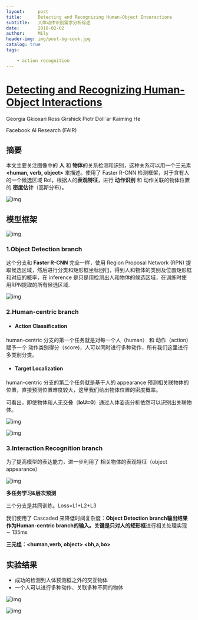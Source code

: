 ```yaml
---
layout:     post
title:      Detecting and Recognizing Human-Object Interactions
subtitle:   人体动作识别需求分析综述
date:       2018-02-02
author:     Mily
header-img: img/post-bg-cook.jpg
catalog: true
tags:

    - action recognition
---
```


# **[Detecting and Recognizing Human-Object Interactions](https://arxiv.org/abs/1704.07333)**

Georgia Gkioxari Ross Girshick Piotr Doll´ar Kaiming He

Facebook AI Research (FAIR)

## 摘要

本文主要关注图像中的 **人** 和 **物体**的关系检测和识别，这种关系可以用一个三元素 **<human, verb, object>** 来描述。使用了 Faster R-CNN 检测框架，对于含有人的一个候选区域 RoI，根据人的**表观特征**，进行 **动作识别** 和 动作关联的物体位置的 **密度估计**（高斯分布）。

![img](https://note.youdao.com/ynoteshare1/images/replace-img.png)



## **模型框架**

![img](https://note.youdao.com/ynoteshare1/images/replace-img.png)

### **1.Object Detection branch**

这个分支和 **Faster R-CNN** 完全一样，使用 Region Proposal Network (RPN) 提取候选区域，然后进行分类和矩形框坐标回归，得到人和物体的类别及位置矩形框和对应的概率，在 inference 是只是用检测出人和物体的候选区域，在训练时使用RPN提取的所有候选区域.

![img](https://note.youdao.com/ynoteshare1/images/replace-img.png)

### **2.Human-centric branch**

- #### **Action Classification**

human-centric 分支的第一个任务就是对每一个人（human） 和 动作（action） 赋予一个 动作类别得分（score)，人可以同时进行多种动作，所有我们这里进行多类别分类。

- #### **Target Localization**

human-centric 分支的第二个任务就是基于人的 appearance 预测相关联物体的位置，直接预测位置难度较大，这里我们给出物体位置的密度概率。

可看出，即使物体和人无交叠（**IoU=0**）通过人体姿态分析依然可以识别出关联物体。

![img](https://note.youdao.com/ynoteshare1/images/replace-img.png)

![img](https://note.youdao.com/ynoteshare1/images/replace-img.png)

### **3.Interaction Recognition branch**

为了提高模型的表达能力，进一步利用了 相关物体的表观特征（object appearance）

![img](https://note.youdao.com/ynoteshare1/images/replace-img.png)

**多任务学习&层次预测**

三个分支是共同训练。Loss=L1+L2+L3

我们使用了 Cascaded 来降低时间复杂度：**Object Detection branch输出结果作为Human-centric branch的输入。**关键是**只对人的矩形框**进行相关处理实现 ∼ 135ms

**三元组：<human,verb, object>   <bh,a,bo>**



## **实验结果**

- 成功的检测到人体预测框之外的交互物体
- 一个人可以进行多种动作、关联多种不同的物体

![img](https://note.youdao.com/ynoteshare1/images/replace-img.png)



![img](https://note.youdao.com/ynoteshare1/images/replace-img.png)

